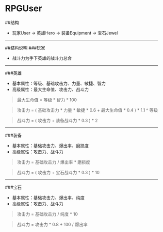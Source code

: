 # RPGUser

##结构
- 玩家User -> 英雄Hero -> 装备Equipment -> 宝石Jewel

---------------------------------
##结构说明
###玩家
- 战斗力为手下英雄的战斗力总合

---------------------------------
###英雄
- 基本属性：等级、基础攻击力、力量、敏捷、智力
- 高级属性：最大生命值、攻击力、战斗力

> 最大生命值 = 等级 * 智力 * 100

> 攻击力 = ( 基础攻击力 * 力量 * 敏捷 * 0.6 + 最大生命值 * 0.4 ) * 1.1 ^ 等级

> 战斗力 = ( 攻击力 + 装备战斗力 * 0.3 ) * 2

---------------------------------
###装备
- 基本属性：基础攻击力、爆出率、磨损度
- 高级属性：攻击力、战斗力

> 攻击力 = 基础攻击力 / 爆出率 * 磨损度

> 战斗力 = ( 攻击力 + 宝石战斗力 * 0.3 ) * 10

---------------------------------
###宝石
- 基本属性：基础攻击力、爆出率、纯度
- 高级属性：攻击力、战斗力

> 攻击力 = 基础攻击力 / 纯度 * 10

> 战斗力 = 攻击力 * 0.8 + 100 / 爆出率